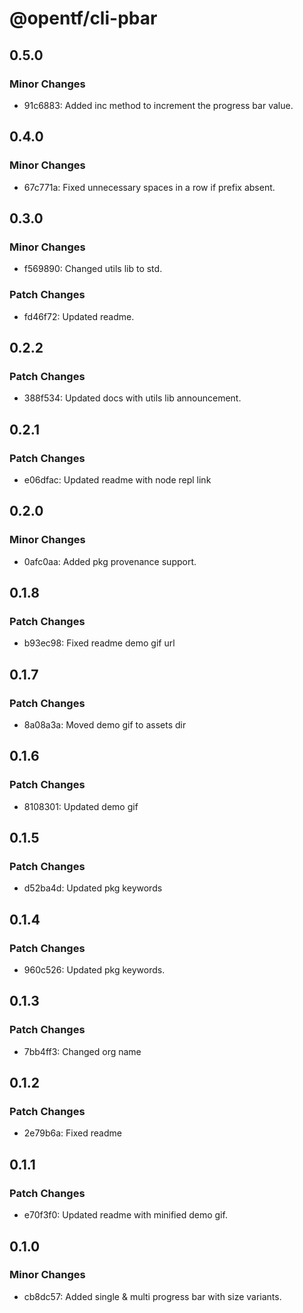 # @opentf/cli-pbar

## 0.5.0

### Minor Changes

- 91c6883: Added inc method to increment the progress bar value.

## 0.4.0

### Minor Changes

- 67c771a: Fixed unnecessary spaces in a row if prefix absent.

## 0.3.0

### Minor Changes

- f569890: Changed utils lib to std.

### Patch Changes

- fd46f72: Updated readme.

## 0.2.2

### Patch Changes

- 388f534: Updated docs with utils lib announcement.

## 0.2.1

### Patch Changes

- e06dfac: Updated readme with node repl link

## 0.2.0

### Minor Changes

- 0afc0aa: Added pkg provenance support.

## 0.1.8

### Patch Changes

- b93ec98: Fixed readme demo gif url

## 0.1.7

### Patch Changes

- 8a08a3a: Moved demo gif to assets dir

## 0.1.6

### Patch Changes

- 8108301: Updated demo gif

## 0.1.5

### Patch Changes

- d52ba4d: Updated pkg keywords

## 0.1.4

### Patch Changes

- 960c526: Updated pkg keywords.

## 0.1.3

### Patch Changes

- 7bb4ff3: Changed org name

## 0.1.2

### Patch Changes

- 2e79b6a: Fixed readme

## 0.1.1

### Patch Changes

- e70f3f0: Updated readme with minified demo gif.

## 0.1.0

### Minor Changes

- cb8dc57: Added single & multi progress bar with size variants.

